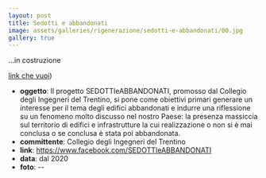 ```yaml
---
layout: post
title: Sedotti e abbandonati
image: assets/galleries/rigenerazione/sedotti-e-abbandonati/00.jpg
gallery: true
---
```


...in costruzione

[link che vuoi](https://www.facebook.com/SEDOTTIeABBANDONATI))

- **oggetto**: Il progetto SEDOTTIeABBANDONATI, promosso dal Collegio degli Ingegneri del Trentino, si pone come obiettivi primari generare un interesse per il tema degli edifici abbandonati e indurre una riflessione su un fenomeno molto discusso nel nostro Paese: la presenza massiccia sul territorio di edifici e infrastrutture la cui realizzazione o non si è mai conclusa o se conclusa è stata poi abbandonata. 
- **committente**: Collegio degli Ingegneri del Trentino
- **link**: https://www.facebook.com/SEDOTTIeABBANDONATI
- **data**: dal 2020
- **foto**: --
